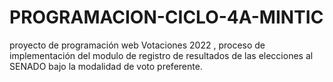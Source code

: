 # PROGRAMACION-CICLO-4A-MINTIC
proyecto de programación web Votaciones 2022 , proceso de implementación del modulo de registro de resultados de las elecciones al SENADO bajo la modalidad de voto preferente. 
